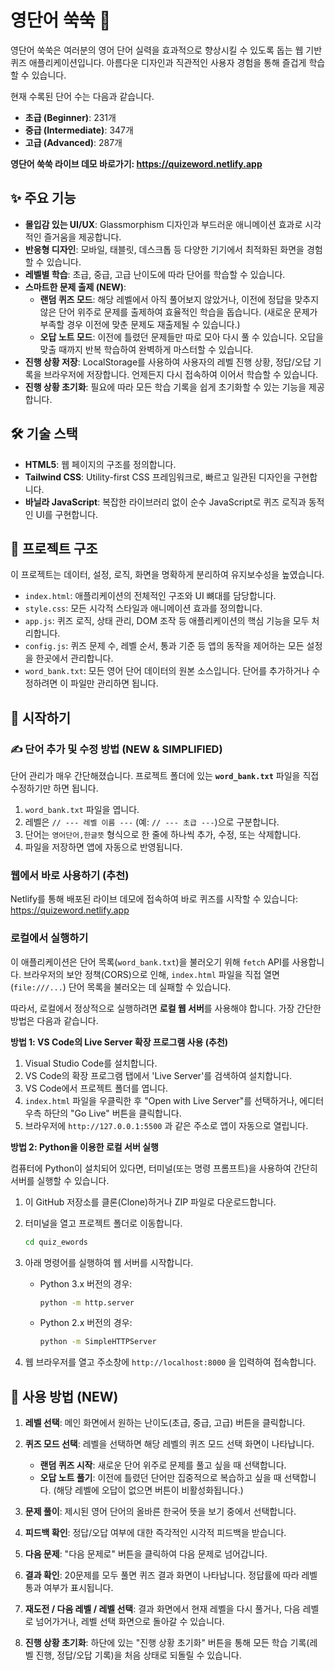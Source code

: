 # 영단어 쑥쑥 🚀

영단어 쑥쑥은 여러분의 영어 단어 실력을 효과적으로 향상시킬 수 있도록 돕는 웹 기반 퀴즈 애플리케이션입니다. 아름다운 디자인과 직관적인 사용자 경험을 통해 즐겁게 학습할 수 있습니다.

현재 수록된 단어 수는 다음과 같습니다.
- **초급 (Beginner)**: 231개
- **중급 (Intermediate)**: 347개
- **고급 (Advanced)**: 287개

**영단어 쑥쑥 라이브 데모 바로가기: https://quizeword.netlify.app**

## ✨ 주요 기능

- **몰입감 있는 UI/UX**: Glassmorphism 디자인과 부드러운 애니메이션 효과로 시각적인 즐거움을 제공합니다.
- **반응형 디자인**: 모바일, 태블릿, 데스크톱 등 다양한 기기에서 최적화된 화면을 경험할 수 있습니다.
- **레벨별 학습**: 초급, 중급, 고급 난이도에 따라 단어를 학습할 수 있습니다.
- **스마트한 문제 출제 (NEW)**:
  - **랜덤 퀴즈 모드**: 해당 레벨에서 아직 풀어보지 않았거나, 이전에 정답을 맞추지 않은 단어 위주로 문제를 출제하여 효율적인 학습을 돕습니다. (새로운 문제가 부족할 경우 이전에 맞춘 문제도 재출제될 수 있습니다.)
  - **오답 노트 모드**: 이전에 틀렸던 문제들만 따로 모아 다시 풀 수 있습니다. 오답을 맞출 때까지 반복 학습하여 완벽하게 마스터할 수 있습니다.
- **진행 상황 저장**: LocalStorage를 사용하여 사용자의 레벨 진행 상황, 정답/오답 기록을 브라우저에 저장합니다. 언제든지 다시 접속하여 이어서 학습할 수 있습니다.
- **진행 상황 초기화**: 필요에 따라 모든 학습 기록을 쉽게 초기화할 수 있는 기능을 제공합니다.

## 🛠️ 기술 스택

- **HTML5**: 웹 페이지의 구조를 정의합니다.
- **Tailwind CSS**: Utility-first CSS 프레임워크로, 빠르고 일관된 디자인을 구현합니다.
- **바닐라 JavaScript**: 복잡한 라이브러리 없이 순수 JavaScript로 퀴즈 로직과 동적인 UI를 구현합니다.

## 📂 프로젝트 구조

이 프로젝트는 데이터, 설정, 로직, 화면을 명확하게 분리하여 유지보수성을 높였습니다.

- `index.html`: 애플리케이션의 전체적인 구조와 UI 뼈대를 담당합니다.
- `style.css`: 모든 시각적 스타일과 애니메이션 효과를 정의합니다.
- `app.js`: 퀴즈 로직, 상태 관리, DOM 조작 등 애플리케이션의 핵심 기능을 모두 처리합니다.
- `config.js`: 퀴즈 문제 수, 레벨 순서, 통과 기준 등 앱의 동작을 제어하는 모든 설정을 한곳에서 관리합니다.
- `word_bank.txt`: 모든 영어 단어 데이터의 원본 소스입니다. 단어를 추가하거나 수정하려면 이 파일만 관리하면 됩니다.

## 🚀 시작하기

### ✍️ 단어 추가 및 수정 방법 (NEW & SIMPLIFIED)

단어 관리가 매우 간단해졌습니다. 프로젝트 폴더에 있는 **`word_bank.txt`** 파일을 직접 수정하기만 하면 됩니다.
1.  `word_bank.txt` 파일을 엽니다.
2.  레벨은 `// --- 레벨 이름 ---` (예: `// --- 초급 ---`)으로 구분합니다.
3.  단어는 `영어단어,한글뜻` 형식으로 한 줄에 하나씩 추가, 수정, 또는 삭제합니다.
4.  파일을 저장하면 앱에 자동으로 반영됩니다.

### 웹에서 바로 사용하기 (추천)
Netlify를 통해 배포된 라이브 데모에 접속하여 바로 퀴즈를 시작할 수 있습니다:
https://quizeword.netlify.app

### 로컬에서 실행하기

이 애플리케이션은 단어 목록(`word_bank.txt`)을 불러오기 위해 `fetch` API를 사용합니다. 브라우저의 보안 정책(CORS)으로 인해, `index.html` 파일을 직접 열면(`file:///...`) 단어 목록을 불러오는 데 실패할 수 있습니다.

따라서, 로컬에서 정상적으로 실행하려면 **로컬 웹 서버**를 사용해야 합니다. 가장 간단한 방법은 다음과 같습니다.

**방법 1: VS Code의 Live Server 확장 프로그램 사용 (추천)**

1.  Visual Studio Code를 설치합니다.
2.  VS Code의 확장 프로그램 탭에서 'Live Server'를 검색하여 설치합니다.
3.  VS Code에서 프로젝트 폴더를 엽니다.
4.  `index.html` 파일을 우클릭한 후 "Open with Live Server"를 선택하거나, 에디터 우측 하단의 "Go Live" 버튼을 클릭합니다.
5.  브라우저에 `http://127.0.0.1:5500` 과 같은 주소로 앱이 자동으로 열립니다.

**방법 2: Python을 이용한 로컬 서버 실행**

컴퓨터에 Python이 설치되어 있다면, 터미널(또는 명령 프롬프트)을 사용하여 간단히 서버를 실행할 수 있습니다.

1.  이 GitHub 저장소를 클론(Clone)하거나 ZIP 파일로 다운로드합니다.
2.  터미널을 열고 프로젝트 폴더로 이동합니다.
    ```bash
    cd quiz_ewords
    ```
3.  아래 명령어를 실행하여 웹 서버를 시작합니다.
    
    *   Python 3.x 버전의 경우:
        ```bash
        python -m http.server
        ```
    *   Python 2.x 버전의 경우:
        ```bash
        python -m SimpleHTTPServer
        ```
4.  웹 브라우저를 열고 주소창에 `http://localhost:8000` 을 입력하여 접속합니다.

## 📖 사용 방법 (NEW)

1. **레벨 선택**: 메인 화면에서 원하는 난이도(초급, 중급, 고급) 버튼을 클릭합니다.

2. **퀴즈 모드 선택**: 레벨을 선택하면 해당 레벨의 퀴즈 모드 선택 화면이 나타납니다.
   - **랜덤 퀴즈 시작**: 새로운 단어 위주로 문제를 풀고 싶을 때 선택합니다.
   - **오답 노트 풀기**: 이전에 틀렸던 단어만 집중적으로 복습하고 싶을 때 선택합니다. (해당 레벨에 오답이 없으면 버튼이 비활성화됩니다.)

3. **문제 풀이**: 제시된 영어 단어의 올바른 한국어 뜻을 보기 중에서 선택합니다.

4. **피드백 확인**: 정답/오답 여부에 대한 즉각적인 시각적 피드백을 받습니다.

5. **다음 문제**: "다음 문제로" 버튼을 클릭하여 다음 문제로 넘어갑니다.

6. **결과 확인**: 20문제를 모두 풀면 퀴즈 결과 화면이 나타납니다. 정답률에 따라 레벨 통과 여부가 표시됩니다.

7. **재도전 / 다음 레벨 / 레벨 선택**: 결과 화면에서 현재 레벨을 다시 풀거나, 다음 레벨로 넘어가거나, 레벨 선택 화면으로 돌아갈 수 있습니다.

8. **진행 상황 초기화**: 하단에 있는 "진행 상황 초기화" 버튼을 통해 모든 학습 기록(레벨 진행, 정답/오답 기록)을 처음 상태로 되돌릴 수 있습니다.